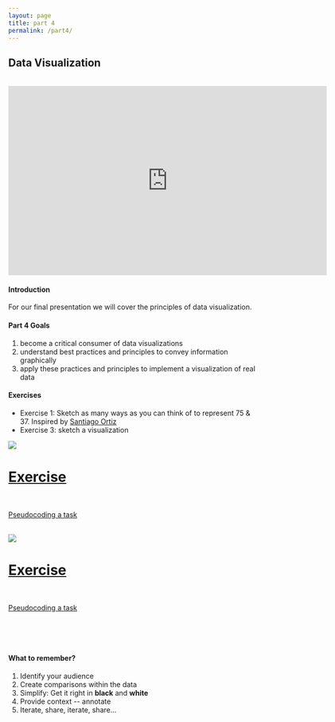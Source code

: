 ```yaml
---
layout: page
title: part 4
permalink: /part4/
---
```


## Data Visualization
<br>
<iframe src="https://docs.google.com/presentation/d/186LxIQ8fLcmwlroeT8-z3LDm1QQ7zMFtqTH1k5i3lmw/embed?start=false&loop=false&delayms=3000" frameborder="0" width="640" height="380" allowfullscreen="true" mozallowfullscreen="true" webkitallowfullscreen="true"></iframe>
<br>   

#### Introduction  
For our final presentation we will cover the principles of data visualization.   


####  Part 4 Goals  
1. become a critical consumer of data visualizations
2. understand best practices and principles to convey information graphically
3. apply these practices and principles to implement a visualization of real data   


#### Exercises   
- Exercise 1: Sketch as many ways as you can think of to represent 75 & 37. Inspired by <a href = "http://blog.visual.ly/45-ways-to-communicate-two-quantities/" target = "_blank">Santiago Ortiz</a>
- Exercise 3: sketch a visualization  

<div class="icon">
 <div class="thumbnailicon">
        <a href = "https://github.com/GeoCenter/StataTraining/blob/master/Day4/DoFiles/visualizationWarmup.do" target="_blank">
        <img class="thumbnailicon" src="/StataTraining/img/quartet.png"/> 
        <span>
            <h1>Exercise</h1>
            <br/>
            <p>Pseudocoding a task</p>
        </span>
        </a>
      </div>
    </div>


<br>     
<div class="icon">
 <div class="thumbnailicon">
        <a href = "https://github.com/GeoCenter/StataTraining/blob/master/Day4/DoFiles/visualizationWarmup_answers.do" target="_blank">
        <img class="thumbnailicon" src="/StataTraining/img/quartet.png"/> 
        <span>
            <h1>Exercise</h1>
            <br/>
            <p>Pseudocoding a task</p>
        </span>
        </a>
      </div>
    </div>
<br>
<br>
<br>
 
#### What to remember?  
1. Identify your audience
2. Create comparisons within the data
3. Simplify: Get it right in __black__ and __white__
4. Provide context -- annotate
5. Iterate, share, iterate, share...
